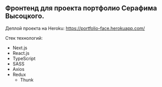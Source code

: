 ## Фронтенд для проекта портфолио Серафима Высоцкого.

Деплой проекта на Heroku: https://portfolio-face.herokuapp.com/

Стек технологий:
- Next.js
- React.js
- TypeScript
- SASS
- Axios
- Redux
  - Thunk
